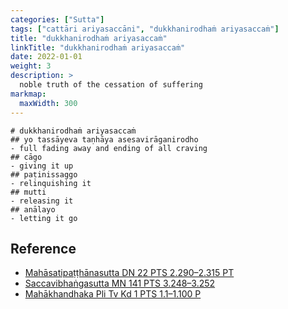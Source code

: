 ```yaml
---
categories: ["Sutta"]
tags: ["cattāri ariyasaccāni", "dukkhanirodhaṁ ariyasaccaṁ"]
title: "dukkhanirodhaṁ ariyasaccaṁ"
linkTitle: "dukkhanirodhaṁ ariyasaccaṁ"
date: 2022-01-01
weight: 3
description: >
  noble truth of the cessation of suffering
markmap:
  maxWidth: 300
---
```


```markmap
# dukkhanirodhaṁ ariyasaccaṁ
## yo tassāyeva taṇhāya asesavirāganirodho
- full fading away and ending of all craving
## cāgo
- giving it up
## paṭinissaggo
- relinquishing it
## mutti
- releasing it
## anālayo
- letting it go
```

## Reference

- [Mahāsatipaṭṭhānasutta DN 22 PTS 2.290–2.315 PT](https://suttacentral.net/dn22)
- [Saccavibhaṅgasutta MN 141 PTS 3.248–3.252](https://suttacentral.net/mn141)
- [Mahākhandhaka Pli Tv Kd 1 PTS 1.1–1.100 P](https://suttacentral.net/pli-tv-kd1)